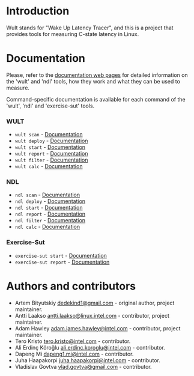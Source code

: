 <!--
-*- coding: utf-8 -*-
vim: ts=4 sw=4 tw=100 et ai si

Copyright (C) 2019-2024 Intel, Inc.
SPDX-License-Identifier: BSD-3-Clause

Author: Artem Bityutskiy <artem.bityutskiy@linux.intel.com>
-->

# Introduction

Wult stands for "Wake Up Latency Tracer", and this is a project that provides tools for measuring
C-state latency in Linux.

# Documentation

Please, refer to the [documentation web pages](https://intel.github.io/wult) for detailed
information on the 'wult' and 'ndl' tools, how they work and what they can be used to measure.

Command-specific documentation is available for each command of the 'wult', 'ndl' and 'exercise-sut'
tools.

### WULT

 * `wult scan` - [Documentation](docs/wult-scan.rst)
 * `wult deploy` - [Documentation](docs/wult-deploy.rst)
 * `wult start` - [Documentation](docs/wult-start.rst)
 * `wult report` - [Documentation](docs/wult-report.rst)
 * `wult filter` - [Documentation](docs/wult-filter.rst)
 * `wult calc` - [Documentation](docs/wult-calc.rst)

### NDL

 * `ndl scan` - [Documentation](docs/ndl-scan.rst)
 * `ndl deploy` - [Documentation](docs/ndl-deploy.rst)
 * `ndl start` - [Documentation](docs/ndl-start.rst)
 * `ndl report` - [Documentation](docs/ndl-report.rst)
 * `ndl filter` - [Documentation](docs/ndl-filter.rst)
 * `ndl calc` - [Documentation](docs/ndl-calc.rst)

### Exercise-Sut

 * `exercise-sut start` - [Documentation](docs/exercise-sut-start.rst)
 * `exercise-sut report` - [Documentation](docs/exercise-sut-report.rst)

# Authors and contributors

* Artem Bityutskiy <dedekind1@gmail.com> - original author, project maintainer.
* Antti Laakso <antti.laakso@linux.intel.com> - contributor, project maintainer.
* Adam Hawley <adam.james.hawley@intel.com> - contributor, project maintainer.
* Tero Kristo <tero.kristo@intel.com> - contributor.
* Ali Erdinç Köroğlu <ali.erdinc.koroglu@intel.com> - contributor.
* Dapeng Mi <dapeng1.mi@intel.com> - contributor.
* Juha Haapakorpi <juha.haapakorpi@intel.com> - contributor.
* Vladislav Govtva <vlad.govtva@gmail.com> - contributor.

